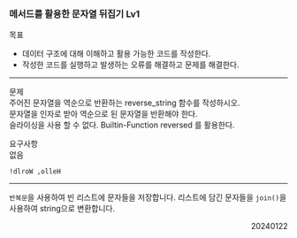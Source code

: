 ### 메서드를 활용한 문자열 뒤집기 Lv1
목표  
- 데이터 구조에 대해 이해하고 활용 가능한 코드를 작성한다.
- 작성한 코드를 실행하고 발생하는 오류를 해결하고 문제를 해결한다.
---
문제  
주어진 문자열을 역순으로 반환하는 reverse_string 함수를 작성하시오.  
문자열을 인자로 받아 역순으로 된 문자열을 반환해야 한다.  
슬라이싱을 사용 할 수 없다. Builtin-Function reversed 를 활용한다.  

요구사항  
없음
```
!dlroW ,olleH
```
---
`반복문`을 사용하여 빈 리스트에 문자들을 저장합니다. 리스트에 담긴 문자들을 `join()`을 사용하여 string으로 변환합니다.
<div style="text-align: right">20240122</div>